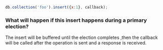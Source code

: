 ```js
db.collection('foo').insert({x:1}, callback);
```

### What will happen if this insert happens during a primary election?

The insert will be buffered until the election completes ,then the callback will be called after the operation is sent and a response is received.
